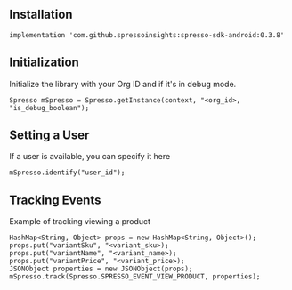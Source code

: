 ## Installation

```
implementation 'com.github.spressoinsights:spresso-sdk-android:0.3.8'
```

## Initialization

Initialize the library with your Org ID and if it's in debug mode.

```
Spresso mSpresso = Spresso.getInstance(context, "<org_id>, "is_debug_boolean");
```

## Setting a User

If a user is available, you can specify it here

```
mSpresso.identify("user_id");
```

## Tracking Events

Example of tracking viewing a product

```
HashMap<String, Object> props = new HashMap<String, Object>();
props.put("variantSku", "<variant_sku>);
props.put("variantName", "<variant_name>);
props.put("variantPrice", "<variant_price>);
JSONObject properties = new JSONObject(props);
mSpresso.track(Spresso.SPRESSO_EVENT_VIEW_PRODUCT, properties);
```
